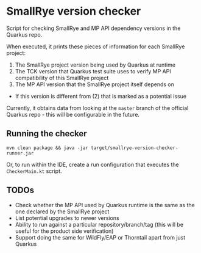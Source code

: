 # SmallRye version checker

Script for checking SmallRye and MP API dependency versions in the Quarkus repo.

When executed, it prints these pieces of information for each SmallRye project:
1. The SmallRye project version being used by Quarkus at runtime
2. The TCK version that Quarkus test suite uses to verify MP API compatibility of this SmallRye project
3. The MP API version that the SmallRye project itself depends on
 * If this version is different from (2) that is marked as a potential issue

Currently, it obtains data from looking at the `master` branch of the official Quarkus repo - this will be configurable in the future.

## Running the checker
```
mvn clean package && java -jar target/smallrye-version-checker-runner.jar
```    

Or, to run within the IDE, create a run configuration that executes the `CheckerMain.kt` script.

## TODOs
- Check whether the MP API used by Quarkus runtime is the same as the one declared by the SmallRye project
- List potential upgrades to newer versions
- Ability to run against a particular repository/branch/tag (this will be useful for the product side verification)
- Support doing the same for WildFly/EAP or Thorntail apart from just Quarkus